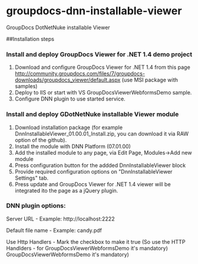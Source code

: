 groupdocs-dnn-installable-viewer
================================

GroupDocs DotNetNuke installable Viewer


##Installation steps

### Install and deploy  GroupDocs Viewer for .NET 1.4 demo project

1. Download and configure GroupDocs Viewer for .NET 1.4 from this page http://community.groupdocs.com/files/7/groupdocs-downloads/groupdocs_viewer/default.aspx (use MSI package with samples)
2. Deploy to IIS or start with VS GroupDocsViewerWebformsDemo sample.
3. Configure DNN plugin to use started service.


### Install and deploy  GDotNetNuke installable Viewer module

1. Download installation package (for example DnnInstallableViewer_01.00.01_Install.zip, you can download it via RAW option of the github). 
2. Install the module with DNN Platform (07.01.00)
3. Add the installed module to any page, via Edit Page, Modules->Add new module
4. Press configuration button for the addded DnnInstallableViewer block
5. Provide required configuration options on "DnnInstallableViewer Settings" tab.
6. Press update and GroupDocs Viewer for .NET 1.4 viewer will be integrated ito the page as a jQuery plugin.


### DNN plugin options:

Server URL - Example: http://localhost:2222

Default file name - Example: candy.pdf

Use Http Handlers - Mark the checkbox to make it true (So use the HTTP Handlders - for GroupDocsViewerWebformsDemo it's mandatory)
GroupDocsViewerWebformsDemo it's mandatory)


